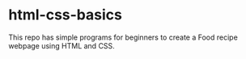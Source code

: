 # html-css-basics
This repo has simple programs for beginners to create a Food recipe webpage using HTML and CSS.
